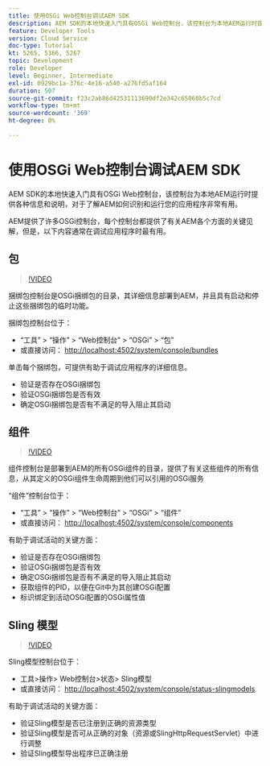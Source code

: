 ```yaml
---
title: 使用OSGi Web控制台调试AEM SDK
description: AEM SDK的本地快速入门具有OSGi Web控制台，该控制台为本地AEM运行时提供各种信息和说明，对于了解AEM如何识别和运行您的应用程序非常有用。
feature: Developer Tools
version: Cloud Service
doc-type: Tutorial
kt: 5265, 5366, 5267
topic: Development
role: Developer
level: Beginner, Intermediate
exl-id: 0929bc1a-376c-4e16-a540-a276fd5af164
duration: 507
source-git-commit: f23c2ab86d42531113690df2e342c65060b5c7cd
workflow-type: tm+mt
source-wordcount: '369'
ht-degree: 0%

---
```


# 使用OSGi Web控制台调试AEM SDK

AEM SDK的本地快速入门具有OSGi Web控制台，该控制台为本地AEM运行时提供各种信息和说明，对于了解AEM如何识别和运行您的应用程序非常有用。

AEM提供了许多OSGi控制台，每个控制台都提供了有关AEM各个方面的关键见解，但是，以下内容通常在调试应用程序时最有用。

## 包

>[!VIDEO](https://video.tv.adobe.com/v/34335?quality=12&learn=on)

捆绑包控制台是OSGi捆绑包的目录，其详细信息部署到AEM，并且具有启动和停止这些捆绑包的临时功能。

捆绑包控制台位于：

+ “工具” > “操作” > “Web控制台” > “OSGi” > “包”
+ 或直接访问： [http://localhost:4502/system/console/bundles](http://localhost:4502/system/console/bundles)

单击每个捆绑包，可提供有助于调试应用程序的详细信息。

+ 验证是否存在OSGi捆绑包
+ 验证OSGi捆绑包是否有效
+ 确定OSGi捆绑包是否有不满足的导入阻止其启动

## 组件

>[!VIDEO](https://video.tv.adobe.com/v/34336?quality=12&learn=on)

组件控制台是部署到AEM的所有OSGi组件的目录，提供了有关这些组件的所有信息，从其定义的OSGi组件生命周期到他们可以引用的OSGi服务

“组件”控制台位于：

+ “工具” > “操作” > “Web控制台” > “OSGi” > “组件”
+ 或直接访问： [http://localhost:4502/system/console/components](http://localhost:4502/system/console/components)

有助于调试活动的关键方面：

+ 验证是否存在OSGi捆绑包
+ 验证OSGi捆绑包是否有效
+ 确定OSGi捆绑包是否有不满足的导入阻止其启动
+ 获取组件的PID，以便在Git中为其创建OSGi配置
+ 标识绑定到活动OSGi配置的OSGi属性值

## Sling 模型

>[!VIDEO](https://video.tv.adobe.com/v/34337?quality=12&learn=on)

Sling模型控制台位于：

+ 工具>操作> Web控制台>状态> Sling模型
+ 或直接访问： [http://localhost:4502/system/console/status-slingmodels](http://localhost:4502/system/console/status-slingmodels)

有助于调试活动的关键方面：

+ 验证Sling模型是否已注册到正确的资源类型
+ 验证Sling模型是否可从正确的对象（资源或SlingHttpRequestServlet）中进行调整
+ 验证Sling模型导出程序已正确注册
